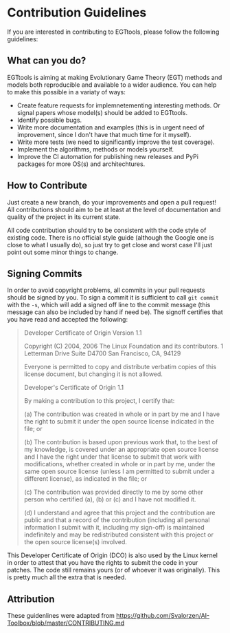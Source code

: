 Contribution Guidelines
=======================

If you are interested in contributing to EGTtools, please follow the following guidelines:

What can you do?
-----------------
EGTtools is aiming at making Evolutionary Game Theory (EGT) methods and models 
both reproducible and available to a wider audience. You can help to make
this possible in a variaty of ways:

- Create feature requests for implemnetementing interesting methods. Or
  signal papers whose model(s) should be added to EGTtools.
- Identify possible bugs.
- Write more documentation and examples (this is in urgent need of improvement, since I don't have
  that much time for it myself).
- Write more tests (we need to significantly improve the test coverage).
- Implement the algorithms, methods or models yourself.
- Improve the CI automation for publishing new releases and PyPi packages for more OS(s) and architechtures.

How to Contribute
-----------------

Just create a new branch, do your improvements and open a pull request! All
contributions should aim to be at least at the level of documentation and
quality of the project in its current state.

All code contribution should try to be consistent with the code style of
existing code. There is no official style guide (although the Google one is
close to what I usually do), so just try to get close and worst case I'll just
point out some minor things to change.

Signing Commits
---------------

In order to avoid copyright problems, all commits in your pull requests should
be signed by you. To sign a commit it is sufficient to call `git commit` with
the `-s`, which will add a signed off line to the commit message (this message
can also be included by hand if need be). The signoff certifies that you have
read and accepted the following:

> Developer Certificate of Origin
> Version 1.1
>
> Copyright (C) 2004, 2006 The Linux Foundation and its contributors.
> 1 Letterman Drive
> Suite D4700
> San Francisco, CA, 94129
>
> Everyone is permitted to copy and distribute verbatim copies of this
> license document, but changing it is not allowed.
>
>
> Developer's Certificate of Origin 1.1
>
> By making a contribution to this project, I certify that:
>
> (a) The contribution was created in whole or in part by me and I
>     have the right to submit it under the open source license
>     indicated in the file; or
>
> (b) The contribution is based upon previous work that, to the best
>     of my knowledge, is covered under an appropriate open source
>     license and I have the right under that license to submit that
>     work with modifications, whether created in whole or in part
>     by me, under the same open source license (unless I am
>     permitted to submit under a different license), as indicated
>     in the file; or
>
> (c) The contribution was provided directly to me by some other
>     person who certified (a), (b) or (c) and I have not modified
>     it.
>
> (d) I understand and agree that this project and the contribution
>     are public and that a record of the contribution (including all
>     personal information I submit with it, including my sign-off) is
>     maintained indefinitely and may be redistributed consistent with
>     this project or the open source license(s) involved.

This Developer Certificate of Origin (DCO) is also used by the Linux kernel in
order to attest that you have the rights to submit the code in your patches.
The code still remains yours (or of whoever it was originally). This is pretty
much all the extra that is needed.

Attribution
-----------
These guidenlines were adapted from https://github.com/Svalorzen/AI-Toolbox/blob/master/CONTRIBUTING.md
